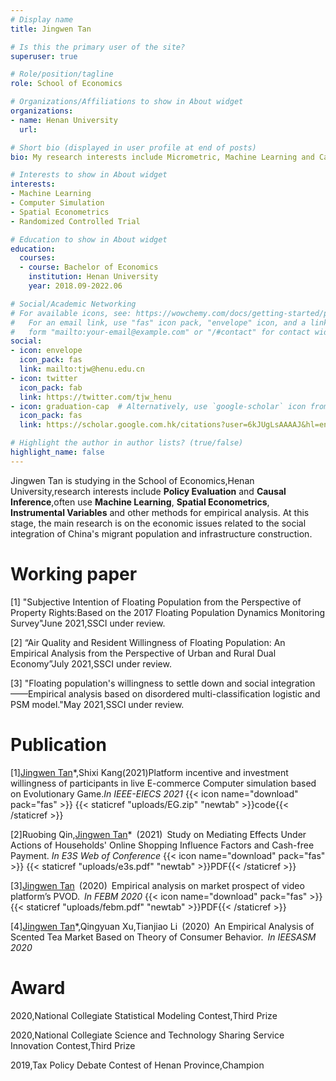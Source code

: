 ```yaml
---
# Display name
title: Jingwen Tan

# Is this the primary user of the site?
superuser: true

# Role/position/tagline
role: School of Economics

# Organizations/Affiliations to show in About widget
organizations:
- name: Henan University
  url: 

# Short bio (displayed in user profile at end of posts)
bio: My research interests include Micrometric, Machine Learning and Causal Inference

# Interests to show in About widget
interests:
- Machine Learning
- Computer Simulation
- Spatial Econometrics
- Randomized Controlled Trial

# Education to show in About widget
education:
  courses:
  - course: Bachelor of Economics
    institution: Henan University
    year: 2018.09-2022.06

# Social/Academic Networking
# For available icons, see: https://wowchemy.com/docs/getting-started/page-builder/#icons
#   For an email link, use "fas" icon pack, "envelope" icon, and a link in the
#   form "mailto:your-email@example.com" or "/#contact" for contact widget.
social:
- icon: envelope
  icon_pack: fas
  link: mailto:tjw@henu.edu.cn
- icon: twitter
  icon_pack: fab
  link: https://twitter.com/tjw_henu
- icon: graduation-cap  # Alternatively, use `google-scholar` icon from `ai` icon pack
  icon_pack: fas
  link: https://scholar.google.com.hk/citations?user=6kJUgLsAAAAJ&hl=en

# Highlight the author in author lists? (true/false)
highlight_name: false
---
```


Jingwen Tan is studying in the School of Economics,Henan University,research interests include <b>Policy Evaluation</b> and <b>Causal Inference</b>,often use <b>Machine Learning</b>, <b>Spatial Econometrics</b>, <b>Instrumental Variables</b> and other methods for empirical analysis. At this stage, the main research is on the economic issues related to the social integration of China's migrant population and infrastructure construction.



<h1>Working paper</h1>

[1] "Subjective Intention of Floating Population from the Perspective of Property Rights:Based on the 2017 Floating Population Dynamics Monitoring Survey"June 2021,SSCI under review.

[2] “Air Quality and Resident Willingness of Floating Population: An Empirical Analysis from the Perspective of Urban and Rural Dual Economy”July 2021,SSCI under review.

[3] "Floating population's willingness to settle down and social integration——Empirical analysis based on disordered multi-classification logistic and PSM model."May 2021,SSCI under review.



<h1>Publication</h1>

[1]<u>Jingwen Tan</u>*,Shixi Kang(2021)Platform incentive and investment willingness of participants in live E-commerce
Computer simulation based on Evolutionary Game.<i>In IEEE-EIECS 2021</i>
{{< icon name="download" pack="fas" >}} {{< staticref "uploads/EG.zip" "newtab" >}}code{{< /staticref >}}

[2]Ruobing Qin,<u>Jingwen Tan</u>* (2021) Study on Mediating Effects Under Actions of Households' Online Shopping Influence Factors and Cash-free Payment. <i>In E3S Web of Conference</i>
{{< icon name="download" pack="fas" >}} {{< staticref "uploads/e3s.pdf" "newtab" >}}PDF{{< /staticref >}}

[3]<u>Jingwen Tan</u> (2020) Empirical analysis on market prospect of video platform’s PVOD. *In FEBM 2020*
{{< icon name="download" pack="fas" >}} {{< staticref "uploads/febm.pdf" "newtab" >}}PDF{{< /staticref >}}

[4]<u>Jingwen Tan</u>*,Qingyuan Xu,Tianjiao Li (2020) An Empirical Analysis of Scented Tea Market Based on Theory of Consumer Behavior. *In IEESASM 2020*



<h1>Award</h1>

2020,National Collegiate Statistical Modeling Contest,Third Prize

2020,National Collegiate Science and Technology Sharing Service Innovation Contest,Third Prize

2019,Tax Policy Debate Contest of Henan Province,Champion

